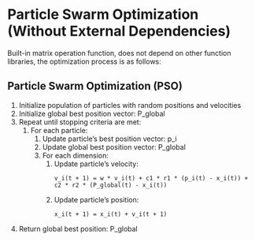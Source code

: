 # Particle Swarm Optimization (Without External Dependencies) 
Built-in matrix operation function, does not depend on other function libraries, the optimization process is as follows:

## Particle Swarm Optimization (PSO)

1. Initialize population of particles with random positions and velocities
2. Initialize global best position vector: P_global
3. Repeat until stopping criteria are met:
    1. For each particle:
        1. Update particle’s best position vector: p_i
        2. Update global best position vector: P_global
        3. For each dimension:
            1. Update particle’s velocity:
                ```
                v_i(t + 1) = w * v_i(t) + c1 * r1 * (p_i(t) - x_i(t)) + c2 * r2 * (P_global(t) - x_i(t))
                ```
            2. Update particle’s position:
                ```
                x_i(t + 1) = x_i(t) + v_i(t + 1)
                ```
4. Return global best position: P_global
